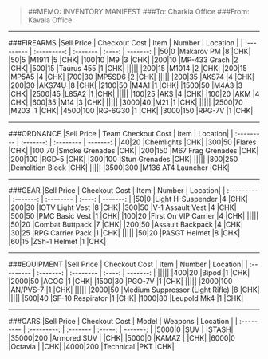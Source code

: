 > ##MEMO: INVENTORY MANIFEST
> ###To: Charkia Office
> ###From: Kavala Office

----------
###FIREARMS
|Sell Price | Checkout Cost | Item    	 | Number | Location |
| :--------- | :---------: | :------- | :----: | -------: |
|$50    |$0  |Makarov PM	|8	|CHK|
|$50    |$5  |M1911		|5	|CHK|
|$100   |$10  |M9		    |3	|CHK|
|$200   |$10  |MP-433 Grach	    |2	|CHK|
|$500   |$15  |Taurus 455 |1  |CHK|
|||||
|$200   |$15  |M1014		|2	|CHK|
|$200   |$15  |MP5A5 		|4	|CHK|
|$700   |$30  |MP5SD6 	|2	|CHK|
|||||
|$200   |$35  |AKS74		|4	|CHK|
|$200   |$30  |AKS74U		|8	|CHK|
|$2100   |$50  |M4A1		|1	|CHK|
|$1500   |$50  |M4A3 		|3	|CHK|
|$2500   |$45  |L85A2		|1	|CHK|
|||||
|$100   |$25  |AKS		|4	|CHK|
|$100   |$20  |AKM		|4	|CHK|
|$600   |$35  |M14		|3	|CHK|
|||||
|$3000  |$40  |M21 		|1	|CHK|
|||||
|$2500  |$70  |M203   |1  |CHK|
|$4500  |$100  |RG-6G30   |1  |CHK|
|$3000  |$150 |RPG-7V     |1  |CHK|

***

###ORDNANCE
|Sell Price | Team Checkout Cost | Item	| Location|
| :--------- | :-------: | :-------- | -------: |
|$40   |$20  |Chemlights	    |CHK|
|$300   |$50 |Flares         |CHK|
|$100   |$70  |Smoke Grenades   |CHK|
|$200   |$150  |M67 Frag Grenades   |CHK|
|$200  |$100  |RGD-5   |CHK|
|$300  |$100  |Stun Grenades   |CHK|
|||||
|$800  |$250  |Demolition Block   |CHK|
|||||
|$3500  |$300  |M136 AT4 Launcher   |CHK|

***

###GEAR
|Sell Price | Checkout Cost | Item	| Number | Location|
| :--------- | :-------: | :-------- | :----: | -------: |
|$50    |$0  |Light H-Suspender	|4	|CHK|
|$200   |$30  |IOTV Light Vest	|8	|CHK|
|$300   |$50  |V-1 Assault Vest	|4	|CHK|
|$500   |$50  |PMC Basic Vest	  |1	|CHK|
|$100   |$20  |First On VIP Carrier 	|4	|CHK|
|||||
|$50    |$20  |Combat Buttpack	|7	|CHK|
|$200   |$50  |Assault Backpack		|4	|CHK|
|$30   |$25  |RPG Carrier Pack		|1	|CHK|
|||||
|$50   |$20  |PASGT Helmet		|8	|CHK|
|$60   |$15  |ZSh-1 Helmet		|1	|CHK|

***

###EQUIPMENT
|Sell Price | Checkout Cost | Item	| Number | Location|
| :--------- | :-------: | :-------- | :----: | -------: |
|||||
|$400     |$20  |Bipod    |1  |CHK|
|$2000    |$50  |ACOG     |1  |CHK|
|$1500    |$30  |PGO-7V    |1  |CHK|
|||||
|$2000   |$100  |AN/PVS-7      |1	|CHK|
|||||
|$2000    |$50  |Medium Suppressor (Light Rifle)  |8  |CHK|
|||||
|$500   |$40  |SF-10 Respirator     |1	|CHK|
|$1000    |$80  |Leupold Mk4  |1  |CHK|

***

###CARS
|Sell Price | Checkout Cost  | Model   | Weapons 	 | Location |
| :--------- | :---------: | :------- | :-----: | -------: |
|$5000  |$0     |SUV		  |     |STASH|
|$35000  |$200     |Armored SUV		  |     |CHK|
|$5000  |$0     |KAMAZ     |     |CHK|
|$6000  |$0     |Octavia      |     |CHK|
|$4000  |$200   |Technical    |PKT  |CHK|
